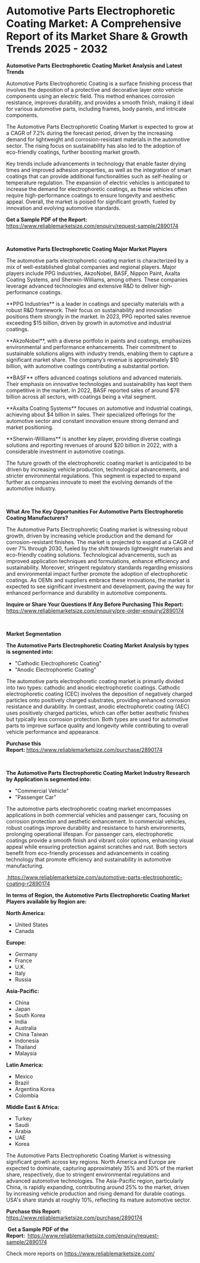 <p><h1>Automotive Parts Electrophoretic Coating Market: A Comprehensive Report of its Market Share & Growth Trends 2025 - 2032</h1></p><p><strong>Automotive Parts Electrophoretic Coating Market Analysis and Latest Trends</strong></p>
<p><p>Automotive Parts Electrophoretic Coating is a surface finishing process that involves the deposition of a protective and decorative layer onto vehicle components using an electric field. This method enhances corrosion resistance, improves durability, and provides a smooth finish, making it ideal for various automotive parts, including frames, body panels, and intricate components. </p><p>The Automotive Parts Electrophoretic Coating Market is expected to grow at a CAGR of 7.2% during the forecast period, driven by the increasing demand for lightweight and corrosion-resistant materials in the automotive sector. The rising focus on sustainability has also led to the adoption of eco-friendly coatings, further boosting market growth. </p><p>Key trends include advancements in technology that enable faster drying times and improved adhesion properties, as well as the integration of smart coatings that can provide additional functionalities such as self-healing or temperature regulation. The expansion of electric vehicles is anticipated to increase the demand for electrophoretic coatings, as these vehicles often require high-performance coatings to ensure longevity and aesthetic appeal. Overall, the market is poised for significant growth, fueled by innovation and evolving automotive standards.</p></p>
<p><strong>Get a Sample PDF of the Report:&nbsp;</strong> <a href="https://www.reliablemarketsize.com/enquiry/request-sample/2890174?utm_campaign=2731&utm_medium=2&utm_source=Github&utm_content=ia&utm_term=14032025&utm_id=automotive-parts-electrophoretic-coating">https://www.reliablemarketsize.com/enquiry/request-sample/2890174</a></p>
<p>&nbsp;</p>
<p><strong>Automotive Parts Electrophoretic Coating Major Market Players</strong></p>
<p><p>The automotive parts electrophoretic coating market is characterized by a mix of well-established global companies and regional players. Major players include PPG Industries, AkzoNobel, BASF, Nippon Paint, Axalta Coating Systems, and Sherwin-Williams, among others. These companies leverage advanced technologies and extensive R&D to deliver high-performance coatings.</p><p>**PPG Industries** is a leader in coatings and specialty materials with a robust R&D framework. Their focus on sustainability and innovation positions them strongly in the market. In 2023, PPG reported sales revenue exceeding $15 billion, driven by growth in automotive and industrial coatings.</p><p>**AkzoNobel**, with a diverse portfolio in paints and coatings, emphasizes environmental and performance enhancements. Their commitment to sustainable solutions aligns with industry trends, enabling them to capture a significant market share. The company’s revenue is approximately $10 billion, with automotive coatings contributing a substantial portion.</p><p>**BASF** offers advanced coatings solutions and advanced materials. Their emphasis on innovative technologies and sustainability has kept them competitive in the market. In 2022, BASF reported sales of around $78 billion across all sectors, with coatings being a vital segment.</p><p>**Axalta Coating Systems** focuses on automotive and industrial coatings, achieving about $4 billion in sales. Their specialized offerings for the automotive sector and constant innovation ensure strong demand and market positioning.</p><p>**Sherwin-Williams** is another key player, providing diverse coatings solutions and reporting revenues of around $20 billion in 2022, with a considerable investment in automotive coatings.</p><p>The future growth of the electrophoretic coating market is anticipated to be driven by increasing vehicle production, technological advancements, and stricter environmental regulations. This segment is expected to expand further as companies innovate to meet the evolving demands of the automotive industry.</p></p>
<p>&nbsp;</p>
<p><strong>What Are The Key Opportunities For Automotive Parts Electrophoretic Coating Manufacturers?</strong></p>
<p><p>The Automotive Parts Electrophoretic Coating market is witnessing robust growth, driven by increasing vehicle production and the demand for corrosion-resistant finishes. The market is projected to expand at a CAGR of over 7% through 2030, fueled by the shift towards lightweight materials and eco-friendly coating solutions. Technological advancements, such as improved application techniques and formulations, enhance efficiency and sustainability. Moreover, stringent regulatory standards regarding emissions and environmental impact further promote the adoption of electrophoretic coatings. As OEMs and suppliers embrace these innovations, the market is expected to see significant investment and development, paving the way for enhanced performance and durability in automotive components.</p></p>
<p><strong>Inquire or Share Your Questions If Any Before Purchasing This Report:</strong> <a href="https://www.reliablemarketsize.com/enquiry/pre-order-enquiry/2890174?utm_campaign=2731&utm_medium=2&utm_source=Github&utm_content=ia&utm_term=14032025&utm_id=automotive-parts-electrophoretic-coating">https://www.reliablemarketsize.com/enquiry/pre-order-enquiry/2890174</a></p>
<p>&nbsp;</p>
<p><strong>Market Segmentation</strong></p>
<p><strong>The Automotive Parts Electrophoretic Coating Market Analysis by types is segmented into:</strong></p>
<p><ul><li>"Cathodic Electrophoretic Coating"</li><li>"Anodic Electrophoretic Coating"</li></ul></p>
<p><p>The automotive parts electrophoretic coating market is primarily divided into two types: cathodic and anodic electrophoretic coatings. Cathodic electrophoretic coating (CEC) involves the deposition of negatively charged particles onto positively charged substrates, providing enhanced corrosion resistance and durability. In contrast, anodic electrophoretic coating (AEC) uses positively charged particles, which can offer better aesthetic finishes but typically less corrosion protection. Both types are used for automotive parts to improve surface quality and longevity while contributing to overall vehicle performance and appearance.</p></p>
<p><strong>Purchase this Report:&nbsp;</strong><a href="https://www.reliablemarketsize.com/purchase/2890174?utm_campaign=2731&utm_medium=2&utm_source=Github&utm_content=ia&utm_term=14032025&utm_id=automotive-parts-electrophoretic-coating">https://www.reliablemarketsize.com/purchase/2890174</a></p>
<p>&nbsp;</p>
<p><strong>The Automotive Parts Electrophoretic Coating Market Industry Research by Application is segmented into:</strong></p>
<p><ul><li>"Commercial Vehicle"</li><li>"Passenger Car"</li></ul></p>
<p><p>The automotive parts electrophoretic coating market encompasses applications in both commercial vehicles and passenger cars, focusing on corrosion protection and aesthetic enhancement. In commercial vehicles, robust coatings improve durability and resistance to harsh environments, prolonging operational lifespan. For passenger cars, electrophoretic coatings provide a smooth finish and vibrant color options, enhancing visual appeal while ensuring protection against scratches and rust. Both sectors benefit from eco-friendly processes and advancements in coating technology that promote efficiency and sustainability in automotive manufacturing.</p></p>
<p><a href="https://www.reliablemarketsize.com/automotive-parts-electrophoretic-coating-r2890174?utm_campaign=2731&utm_medium=2&utm_source=Github&utm_content=ia&utm_term=14032025&utm_id=automotive-parts-electrophoretic-coating">&nbsp;https://www.reliablemarketsize.com/automotive-parts-electrophoretic-coating-r2890174</a></p>
<p><strong>In terms of Region, the Automotive Parts Electrophoretic Coating Market Players available by Region are:</strong></p>
<p>
    <p> <strong> North America: </strong>
        <ul>
            <li>United States</li>
            <li>Canada</li>
        </ul>
        </p> 
    <p> <strong> Europe: </strong>
        <ul>
            <li>Germany</li>
            <li>France</li>
            <li>U.K.</li>
            <li>Italy</li>
            <li>Russia</li>
        </ul>
        </p> 
    <p> <strong> Asia-Pacific: </strong>
        <ul>
            <li>China</li>
            <li>Japan</li>
            <li>South Korea</li>
            <li>India</li>
            <li>Australia</li>
            <li>China Taiwan</li>
            <li>Indonesia</li>
            <li>Thailand</li>
            <li>Malaysia</li>
        </ul>
        </p> 
    <p> <strong> Latin America: </strong>
        <ul>
            <li>Mexico</li>
            <li>Brazil</li>
            <li>Argentina Korea</li>
            <li>Colombia</li>
        </ul>
        </p> 
    <p> <strong> Middle East & Africa: </strong>
        <ul>
            <li>Turkey</li>
            <li>Saudi</li>
            <li>Arabia</li>
            <li>UAE</li>
            <li>Korea</li>
        </ul>
    </p>
    </p>
<p><p>The Automotive Parts Electrophoretic Coating Market is witnessing significant growth across key regions. North America and Europe are expected to dominate, capturing approximately 35% and 30% of the market share, respectively, due to stringent environmental regulations and advanced automotive technologies. The Asia-Pacific region, particularly China, is rapidly expanding, contributing around 25% to the market, driven by increasing vehicle production and rising demand for durable coatings. USA's share stands at roughly 10%, reflecting its mature automotive sector.</p></p>
<p><strong>Purchase this Report: </strong><a href="https://www.reliablemarketsize.com/purchase/2890174?utm_campaign=2731&utm_medium=2&utm_source=Github&utm_content=ia&utm_term=14032025&utm_id=automotive-parts-electrophoretic-coating">https://www.reliablemarketsize.com/purchase/2890174</a></p>
<p>&nbsp;<strong>Get a Sample PDF of the Report:&nbsp;&nbsp;</strong><a href="https://www.reliablemarketsize.com/enquiry/request-sample/2890174?utm_campaign=2731&utm_medium=2&utm_source=Github&utm_content=ia&utm_term=14032025&utm_id=automotive-parts-electrophoretic-coating">https://www.reliablemarketsize.com/enquiry/request-sample/2890174</a></p>
<p><strong></strong></p>
<p>Check more reports on <a href="https://www.reliablemarketsize.com/?utm_campaign=2731&utm_medium=2&utm_source=Github&utm_content=ia&utm_term=14032025&utm_id=automotive-parts-electrophoretic-coating">https://www.reliablemarketsize.com/</a></p>